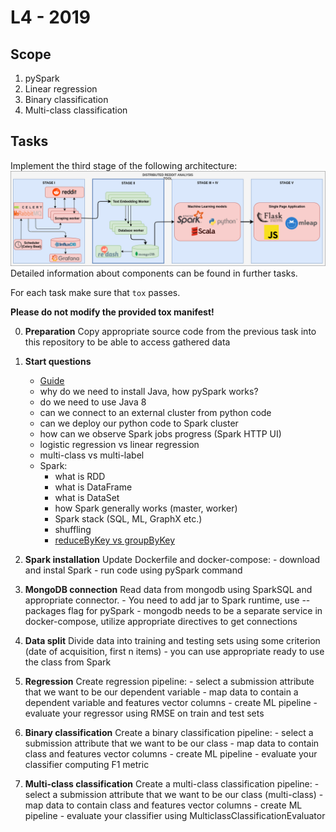 # L4 - 2019

## Scope
1. pySpark
2. Linear regression
3. Binary classification
4. Multi-class classification

## Tasks
Implement the third stage of the following architecture:
![Architecture](assets/stage-3.png)
Detailed information about components can be found in further tasks.

For each task make sure that `tox` passes.

**Please do not modify the provided tox manifest!**

0. **Preparation** 
    Copy appropriate source code from the previous task into this repository to be able to access gathered data

1. **Start questions**
    - [Guide](https://spark.apache.org/docs/latest/ml-guide.html)
    - why do we need to install Java, how pySpark works?
    - do we need to use Java 8
    - can we connect to an external cluster from python code
    - can we deploy our python code to Spark cluster
    - how can we observe Spark jobs progress (Spark HTTP UI)
    - logistic regression vs linear regression
    - multi-class vs multi-label
    - Spark:
        - what is RDD
        - what is DataFrame
        - what is DataSet
        - how Spark generally works (master, worker)
        - Spark stack (SQL, ML, GraphX etc.)
        - shuffling
        - [reduceByKey vs groupByKey](https://jaceklaskowski.gitbooks.io/mastering-apache-spark/spark-rdd-shuffle.html)

2. **Spark installation** 
    Update Dockerfile and docker-compose:
        - download and instal Spark
        - run code using pySpark command

3. **MongoDB connection** 
    Read data from mongodb using SparkSQL and appropriate connector. 
        - You need to add jar to Spark runtime, use --packages flag for pySpark
        - mongodb needs to be a separate service in docker-compose, utilize appropriate directives to get connections

4. **Data split** 
    Divide data into training and testing sets using some criterion (date of acquisition, first n items)
        - you can use appropriate ready to use the class from Spark

5. **Regression**
    Create regression pipeline:
        - select a submission attribute that we want to be our dependent variable
        - map data to contain a dependent variable and features vector columns
        - create ML pipeline
        - evaluate your regressor using RMSE on train and test sets

6. **Binary classification**
    Create a binary classification pipeline:
        - select a submission attribute that we want to be our class
        - map data to contain class and features vector columns
        - create ML pipeline
        - evaluate your classifier computing F1 metric

6. **Multi-class classification**
    Create a multi-class classification pipeline:
        - select a submission attribute that we want to be our class (multi-class)
        - map data to contain class and features vector columns
        - create ML pipeline
        - evaluate your classifier using MulticlassClassificationEvaluator